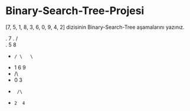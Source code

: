 # Binary-Search-Tree-Projesi
[7, 5, 1, 8, 3, 6, 0, 9, 4, 2] dizisinin Binary-Search-Tree aşamalarını yazınız.

.        7
.       / \
.      5   8 
-     / \   \
-    1   6   9
-    /\
-   0  3
-      /\
-     2  4 
